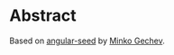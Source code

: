# Abstract
Based on [angular-seed](https://github.com/mgechev/angular-seed) by [Minko Gechev](https://github.com/mgechev).
